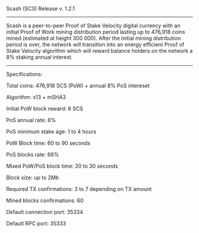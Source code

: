 Scash (SCS) Release v. 1.2.1

-----------------------------
Scash is a peer-to-peer Proof of Stake Velocity digital currency with an initial Proof of Work mining
distribution period lasting up to 476,918 coins mined (estimated at height 300 000). After the initial mining distribution 
period is over, the network will transition into an energy efficient Proof of Stake Velocity algorithm which will
reward balance holders on the network a 8% staking annual interest.

-----------------------------
Specifications:

Total coins: 476,918 SCS (PoW) + annual 8% PoS intereset

Algorithm: x13 + mSHA3

Initial PoW block reward: 8 SCS

PoS annual rate: 8%

PoS minimum stake age: 1 to 4 hours

PoW Block time: 60 to 90 seconds

PoS blocks rate: 66%

Mixed PoW/PoS block time: 20 to 30 seconds

Block size: up to 2Mb

Required TX confirmations: 3 to 7 depending on TX amount

Mined blocks confirmations: 60

Default connection port: 35334

Default RPC port: 35333
